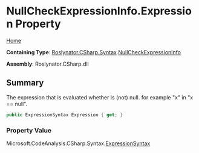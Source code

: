 # NullCheckExpressionInfo\.Expression Property <a name="_Top"></a>

[Home](../../../../../README.md)

**Containing Type**: [Roslynator.CSharp.Syntax](../../README.md#_Top)\.[NullCheckExpressionInfo](../README.md#_Top)

**Assembly**: Roslynator\.CSharp\.dll

## Summary

The expression that is evaluated whether is \(not\) null\. for example "x" in "x == null"\.

```csharp
public ExpressionSyntax Expression { get; }
```

### Property Value

Microsoft\.CodeAnalysis\.CSharp\.Syntax\.[ExpressionSyntax](https://docs.microsoft.com/en-us/dotnet/api/microsoft.codeanalysis.csharp.syntax.expressionsyntax)

